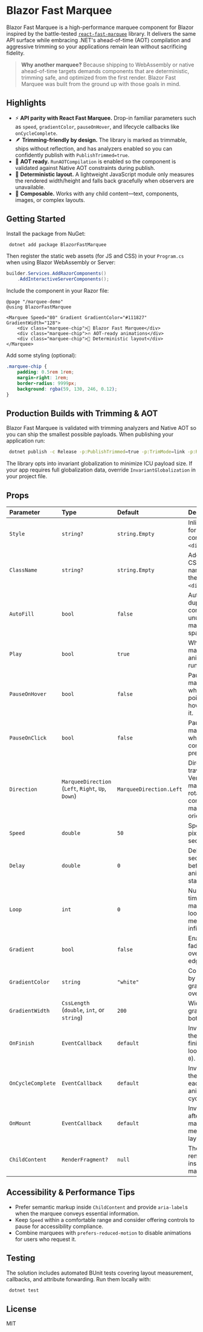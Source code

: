 # Blazor Fast Marquee

Blazor Fast Marquee is a high-performance marquee component for Blazor inspired by the battle-tested [`react-fast-marquee`](https://www.react-fast-marquee.com) library. It delivers the same API surface while embracing .NET's ahead-of-time (AOT) compilation and aggressive trimming so your applications remain lean without sacrificing fidelity.

> **Why another marquee?** Because shipping to WebAssembly or native ahead-of-time targets demands components that are deterministic, trimming safe, and optimized from the first render. Blazor Fast Marquee was built from the ground up with those goals in mind.

## Highlights

- ⚡ **API parity with React Fast Marquee.** Drop-in familiar parameters such as `speed`, `gradientColor`, `pauseOnHover`, and lifecycle callbacks like `onCycleComplete`.
- 🪶 **Trimming-friendly by design.** The library is marked as trimmable, ships without reflection, and has analyzers enabled so you can confidently publish with `PublishTrimmed=true`.
- 🚀 **AOT ready.** `RunAOTCompilation` is enabled so the component is validated against Native AOT constraints during publish.
- 🧭 **Deterministic layout.** A lightweight JavaScript module only measures the rendered width/height and falls back gracefully when observers are unavailable.
- 🧩 **Composable.** Works with any child content—text, components, images, or complex layouts.

## Getting Started

Install the package from NuGet:

```bash
 dotnet add package BlazorFastMarquee
```

Then register the static web assets (for JS and CSS) in your `Program.cs` when using Blazor WebAssembly or Server:

```csharp
builder.Services.AddRazorComponents()
    .AddInteractiveServerComponents();
```

Include the component in your Razor file:

```razor
@page "/marquee-demo"
@using BlazorFastMarquee

<Marquee Speed="80" Gradient GradientColor="#111827" GradientWidth="128">
    <div class="marquee-chip">🚀 Blazor Fast Marquee</div>
    <div class="marquee-chip">🔥 AOT-ready animations</div>
    <div class="marquee-chip">🧭 Deterministic layout</div>
</Marquee>
```

Add some styling (optional):

```css
.marquee-chip {
    padding: 0.5rem 1rem;
    margin-right: 1rem;
    border-radius: 9999px;
    background: rgba(59, 130, 246, 0.12);
}
```

## Production Builds with Trimming & AOT

Blazor Fast Marquee is validated with trimming analyzers and Native AOT so you can ship the smallest possible payloads. When publishing your application run:

```bash
 dotnet publish -c Release -p:PublishTrimmed=true -p:TrimMode=link -p:RunAOTCompilation=true
```

The library opts into invariant globalization to minimize ICU payload size. If your app requires full globalization data, override `InvariantGlobalization` in your project file.

## Props

| Parameter         | Type                                   | Default  | Description |
| :---------------- | :------------------------------------- | :------- | :---------- |
| `Style`           | `string?`                              | `string.Empty` | Inline style for the container `<div>`.
| `ClassName`       | `string?`                              | `string.Empty` | Additional CSS class names for the container `<div>`.
| `AutoFill`        | `bool`                                 | `false`  | Automatically duplicates content to fill unused marquee space.
| `Play`            | `bool`                                 | `true`   | Whether the marquee animation is running.
| `PauseOnHover`    | `bool`                                 | `false`  | Pause the marquee while the pointer hovers over it.
| `PauseOnClick`    | `bool`                                 | `false`  | Pause the marquee when the container is pressed.
| `Direction`       | `MarqueeDirection` (`Left`, `Right`, `Up`, `Down`) | `MarqueeDirection.Left` | Direction of travel. Vertical marquees rotate content to maintain orientation.
| `Speed`           | `double`                               | `50`     | Speed in pixels per second.
| `Delay`           | `double`                               | `0`      | Delay in seconds before the animation starts.
| `Loop`            | `int`                                  | `0`      | Number of times the marquee loops. `0` means infinite.
| `Gradient`        | `bool`                                 | `false`  | Enables a fade gradient overlay at the edges.
| `GradientColor`   | `string`                               | `"white"` | Color used by the gradient overlay.
| `GradientWidth`   | `CssLength` (`double`, `int`, or `string`) | `200` | Width of the gradient on both sides.
| `OnFinish`        | `EventCallback`                        | `default` | Invoked after the marquee finishes all loops (`Loop > 0`).
| `OnCycleComplete` | `EventCallback`                        | `default` | Invoked at the end of each animation cycle.
| `OnMount`         | `EventCallback`                        | `default` | Invoked once after the marquee has measured its layout.
| `ChildContent`    | `RenderFragment?`                      | `null`   | The content rendered inside the marquee.

## Accessibility & Performance Tips

- Prefer semantic markup inside `ChildContent` and provide `aria-label`s when the marquee conveys essential information.
- Keep `Speed` within a comfortable range and consider offering controls to pause for accessibility compliance.
- Combine marquees with `prefers-reduced-motion` to disable animations for users who request it.

## Testing

The solution includes automated BUnit tests covering layout measurement, callbacks, and attribute forwarding. Run them locally with:

```bash
 dotnet test
```

## License

MIT
